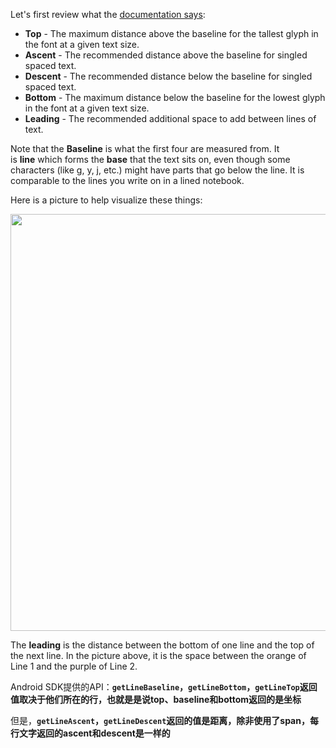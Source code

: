 Let's first review what the [documentation says](http://developer.android.com/reference/android/graphics/Paint.FontMetrics.html):

- **Top** - The maximum distance above the baseline for the tallest glyph in the font at a given text size.
- **Ascent** - The recommended distance above the baseline for singled spaced text.
- **Descent** - The recommended distance below the baseline for singled spaced text.
- **Bottom** - The maximum distance below the baseline for the lowest glyph in the font at a given text size.
- **Leading** - The recommended additional space to add between lines of text.

Note that the **Baseline** is what the first four are measured from. It is **line** which forms the **base** that the text sits on, even though some characters (like g, y, j, etc.) might have parts that go below the line. It is comparable to the lines you write on in a lined notebook.

Here is a picture to help visualize these things:

<img src="https://raw.githubusercontent.com/Aaron-DBJ/ImageRepo/img/20241011212021.png" title="" alt="" width="667">

The **leading** is the distance between the bottom of one line and the top of the next line. In the picture above, it is the space between the orange of Line 1 and the purple of Line 2.

Android SDK提供的API：**`getLineBaseline`，`getLineBottom`，`getLineTop`返回值取决于他们所在的行，也就是是说top、baseline和bottom返回的是坐标**

但是，**`getLineAscent`，`getLineDescent`返回的值是距离，除非使用了span，每行文字返回的ascent和descent是一样的**


